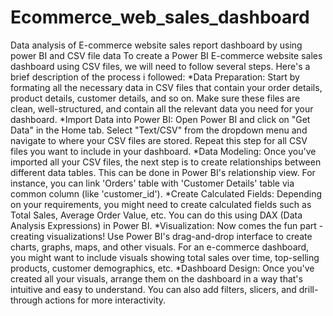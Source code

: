 # Ecommerce_web_sales_dashboard
Data analysis of E-commerce website sales report dashboard by using power BI and CSV file data 
To create a Power BI E-commerce website sales dashboard using CSV files, we will need to follow several steps. Here's a brief description of the process i followed:
*Data Preparation: Start by formating all the necessary data in CSV files that contain your order details, product details, customer details, and so on. Make sure these files are clean, well-structured, and contain all the relevant data you need for your dashboard.
*Import Data into Power BI: Open Power BI and click on "Get Data" in the Home tab. Select "Text/CSV" from the dropdown menu and navigate to where your CSV files are stored. Repeat this step for all CSV files you want to include in your dashboard.
*Data Modeling: Once you've imported all your CSV files, the next step is to create relationships between different data tables. This can be done in Power BI's relationship view. For instance, you can link 'Orders' table with 'Customer Details' table via common column (like 'customer_id').
*Create Calculated Fields: Depending on your requirements, you might need to create calculated fields such as Total Sales, Average Order Value, etc. You can do this using DAX (Data Analysis Expressions) in Power BI.
*Visualization: Now comes the fun part - creating visualizations! Use Power BI's drag-and-drop interface to create charts, graphs, maps, and other visuals. For an e-commerce dashboard, you might want to include visuals showing total sales over time, top-selling products, customer demographics, etc.
*Dashboard Design: Once you've created all your visuals, arrange them on the dashboard in a way that's intuitive and easy to understand. You can also add filters, slicers, and drill-through actions for more interactivity.
